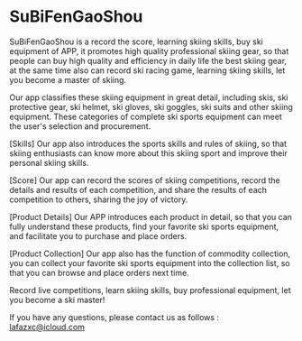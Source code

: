 # SuBiFenGaoShou
SuBiFenGaoShou is a record the score, learning skiing skills, buy ski equipment of APP, it promotes high quality professional skiing gear, so that people can buy high quality and efficiency in daily life the best skiing gear, at the same time also can record ski racing game, learning skiing skills, let you become a master of skiing.

Our app classifies these skiing equipment in great detail, including skis, ski protective gear, ski helmet, ski gloves, ski goggles, ski suits and other skiing equipment. These categories of complete ski sports equipment can meet the user's selection and procurement.

[Skills] Our app also introduces the sports skills and rules of skiing, so that skiing enthusiasts can know more about this skiing sport and improve their personal skiing skills.

[Score] Our app can record the scores of skiing competitions, record the details and results of each competition, and share the results of each competition to others, sharing the joy of victory.

[Product Details] Our APP introduces each product in detail, so that you can fully understand these products, find your favorite ski sports equipment, and facilitate you to purchase and place orders.

[Product Collection] Our app also has the function of commodity collection, you can collect your favorite ski sports equipment into the collection list, so that you can browse and place orders next time.

Record live competitions, learn skiing skills, buy professional equipment, let you become a ski master!

If you have any questions, please contact us as follows : lafazxc@icloud.com
